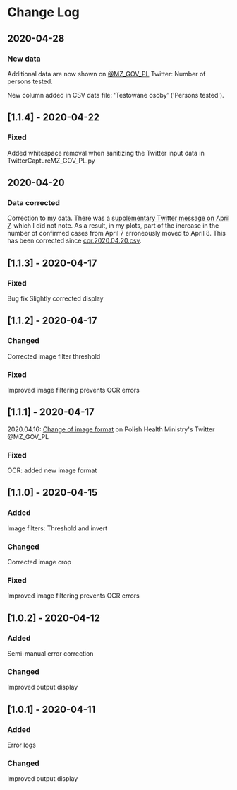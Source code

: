 

# Change Log

## 2020-04-28
### New data 
Additional data are now shown on [@MZ_GOV_PL](https://twitter.com/MZ_GOV_PL) Twitter: Number of persons tested.

New column added in CSV data file: 'Testowane osoby' ('Persons tested').

## [1.1.4] - 2020-04-22
### Fixed
Added whitespace removal when sanitizing the Twitter input data in TwitterCaptureMZ_GOV_PL.py

## 2020-04-20
### Data corrected
Correction to my data. There was a [supplementary Twitter message on April 7](https://twitter.com/MZ_GOV_PL/status/1247569463823732739), which I did not note. As a result, in my plots, part of the increase in the number of confirmed cases from April 7 erroneously moved to April 8. This has been corrected since [cor.2020.04.20.csv](https://github.com/anuszka/COVID-19-MZ_GOV_PL/blob/master/data/cor.2020.04.20.csv).

## [1.1.3] - 2020-04-17
### Fixed
   Bug fix
   Slightly corrected display
   
## [1.1.2] - 2020-04-17
### Changed
   Corrected image filter threshold
### Fixed
   Improved image filtering prevents OCR errors 

## [1.1.1] - 2020-04-17
   2020.04.16: [Change of image format](https://twitter.com/MZ_GOV_PL/status/1250748610276470784) on Polish Health Ministry's Twitter @MZ_GOV_PL
### Fixed
   OCR: added new image format
   
## [1.1.0] - 2020-04-15
 
### Added
   Image filters: Threshold and invert
### Changed
   Corrected image crop
### Fixed
   Improved image filtering prevents OCR errors 
 
## [1.0.2] - 2020-04-12
 
### Added
   Semi-manual error correction
### Changed
   Improved output display
<!--### Fixed-->
 
## [1.0.1] - 2020-04-11
 
### Added
   Error logs
### Changed
   Improved output display
<!--### Fixed-->

